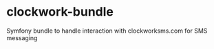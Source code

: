 clockwork-bundle
================

Symfony bundle to handle interaction with clockworksms.com for SMS messaging
